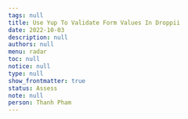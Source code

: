 ```yaml
---
tags: null
title: Use Yup To Validate Form Values In Droppii
date: 2022-10-03
description: null
authors: null
menu: radar
toc: null
notice: null
type: null
show_frontmatter: true
status: Assess
note: null
person: Thanh Pham
---
```


